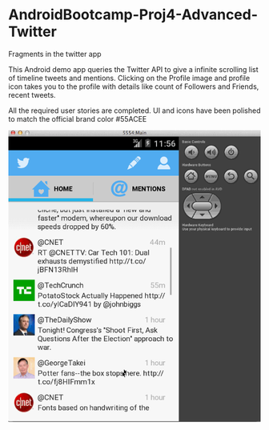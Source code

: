 AndroidBootcamp-Proj4-Advanced-Twitter
======================================

Fragments in the twitter app

This Android demo app queries the Twitter API to give a infinite scrolling list of timeline tweets and mentions. Clicking on the Profile image and profile icon takes you to the profile with details like count of Followers and  Friends, recent tweets. 

All the required user stories are completed. UI and icons have been polished to match the official brand color #55ACEE

![alt tag](https://github.com/workingmonk/AndroidBootcamp-Proj4-Advanced-Twitter/blob/master/AdvancedTwitter.gif)
